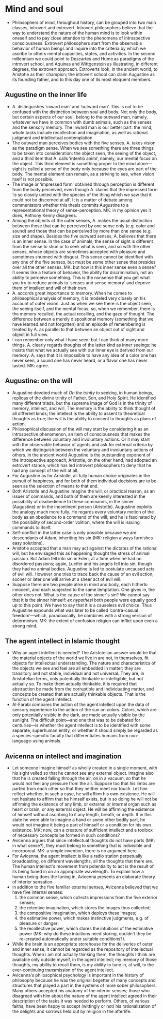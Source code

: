 # Mind and soul

* Philosophers of mind, throughout history, can be grouped into two main
  classes, introvert and extrovert. Introvert philosophers believe that the
  way to understand the nature of the human mind is to look within oneself
  and to pay close attention to the phenomena of introspective
  consciousness. Extrovert philosophers start from the observable behavior
  of human beings and inquire into the criteria by which we ascribe to
  others mental capacities, states, and activities. In the second millennium
  we could point to Descartes and Hume as paradigms of the introvert school,
  and Aquinas and Wittgenstein as illustrating, in different degrees, the
  extrovert approach. Extroverts look, in the ancient world, to Aristotle as
  their champion; the introvert school can claim Augustine as its founding
  father, and to this day one of its most eloquent members.

## Augustine on the inner life

* A. distinguishes ‘inward man’ and ‘outward man’. This is not to be
  confused with the distinction between soul and body. Not only the body,
  but certain aspects of our soul, belong to the outward man, namely,
  whatever we have in common with dumb animals, such as the senses and the
  sensory memory. The inward man is our better part: the mind, whole tasks
  include recollection and imagination, as well as rational judgment and
  intellectual contemplation.
* The outward man perceives bodies with the five senses. A. takes vision as
  the paradigm sense. When we see something there are three things to be
  taken into consideration: the object seen, the seeing of the object, and a
  third item that A. calls ‘intentio animi’, namely, our mental focus on the
  object. This third element is something proper to the mind alone—sight is
  called a sense of the body only because the eyes are part of the body. The
  mental element can remain, as a striving to see, when vision itself is not
  possible.
* The image or ‘impressed form’ obtained through perception is different
  from the body perceived, even though A. claims that the impressed form ‘is
  so closely united with the species of the thing which we saw that it could
  not be discerned at all’. It is a matter of debate among commentators
  whether this thesis commits Augustine to a representational theory of
  sense-perception. MK: in my opinion yes it does, Anthony Kenny disagrees.
* Among the objects of the outer senses, A. makes the usual distinction
  between those that can be perceived by one sense only (e.g. color and
  sound) and those that can be perceived by more than one sense (e.g. size
  and shape). Besides the five outward senses, A. believes that there is an
  inner sense. In the case of animals, the sense of sight is different from
  the sense to shun or to seek what is seen, and so with the other senses,
  whose objects are sometimes accepted with pleasure and sometimes shunned
  with disgust. This sense cannot be identified with any one of the five
  senses, but must be some other sense that presides over all the other
  senses. MK: but how is this inner sense even a sense? It seems like a
  feature of behavior, the ability for discrimination, not an ability to
  perceive something. This is the nonsense that you get what you try to
  reduce animals to ‘senses and sense memory’ and deprive them of intellect
  and will of their own.
* A. accords great importance to memory. When he comes to philosophical
  analysis of memory, it is modeled very closely on his account of outer
  vision. Just as when we see there is the object seen, the seeing itself,
  and the mental focus, so, when we remember, there is the memory recalled,
  the actual recalling, and the gaze of thought. The difference between a
  merely dispositional memory (something that we have learned and not
  forgotten) and an episode of remembering is treated by A. as parallel to
  that between an object out of sight and object in full view.
* I can remember only what I have seen; but I can think of many more things.
  A. clearly regards thoughts of the latter kind as inner seeings: he
  insists that what we actually see with our inner eye is derived from our
  memory. A. says that it is impossible to have any idea of a color one has
  never seen, a sound one has never heard, or a flavor one has never tasted.
  MK: agree.

## Augustine: on the will

* Augustine devoted much of *On the trinity* to seeking, in human beings,
  replicas of the divine trinity of Father, Son, and Holy Spirit. He
  identified many different triads, but the supreme image of God is in the
  trinity of memory, intellect, and will. The memory is the ability to think
  thought of all different kinds; the intellect is the ability to assent to
  theoretical thoughts as true; the will is the ability to consent to
  thoughts as plans of action.
* Philosophical discussion of the will may start by considering it as an
  introspective phenomenon, an item of consciousness that makes the
  difference between voluntary and involuntary actions. Or it may start with
  the observable behavior of agents and ask for external criteria by which
  we distinguish between the voluntary and involuntary actions of others. In
  the ancient world Augustine is the outstanding exponent of the
  introspective approach; Aristotle, on the other hand, had adopted an
  extrovert stance, which has led introvert philosophers to deny that he had
  any concept of the will at all.
* For Augustine as for Aristotle, all fully human choice originates in the
  pursuit of happiness, and for both of them individual decisions are to be
  seen as the selection of means to that end.
* Both Aristotle and Augustine imagine the will, or practical reason, as an
  issuer of commands, and both of them are keenly interested in the
  possibility of disobedience to these commands, in the sinner (Augustine)
  or in the incontinent person (Aristotle). Augustine exploits the analogy
  much more fully. He regards every voluntary motion of the body as an
  obedience to a command of the will; and he is fascinated by the
  possibility of second-order volition, where the will is issuing commands
  to itself.
* Self-conflict in the latter case is only possible because we are
  descendants of Adam, inheriting his sin (MK: religion always furnishes
  easy solutions).
* Aristotle accepted that a man may act against the dictates of the rational
  will, but he envisaged this as happening thought the stress of animal
  passion. But Adam fell into sin in Eden, at a time when he had no
  disordered passions; again, Lucifer and his angels fell into sin, though
  they had no animal bodies. Augustine is led to postulate uncaused acts of
  evil will. However one tries to trace back the cause of an evil action,
  sooner or later one will arrive at a sheer act of evil will.
* Suppose there are two people alike in mind and body, each hitherto
  innocent, and each subjected to the same temptation. One gives in, the
  other does not. What is the cause of the sinner's sin? We cannot say that
  it is the sinner himself: *ex hypothesi* both people were equally good up
  to this point. We have to say that it is a causeless evil choice. Thus
  Augustine expounds what was later to be called ‘contra-casual
  freedom’—which, paradoxically, he combines with a strong version of
  determinism. MK: the extent of confusion religion can inflict upon even a
  strong mind.

## The agent intellect in Islamic thought

* Why an agent intellect is needed? The Aristotelian answer would be that
  the material objects of the world we live in are not, in themselves, fit
  objects for intellectual understanding. The nature and characteristics of
  the objects we see and feel are all embedded in matter: they are
  transitory and not stable, individual and not universal. They are, in
  Aristotelian terms, only potentially thinkable or intelligible, but not
  actually so. To make them actually thinkable, it is required that
  abstraction be made from the corruptible and individuating matter, and
  concepts be created that are actually thinkable objects. That is the
  function of the agent intellect.
* Al-Farabi compares the action of the agent intellect upon the data of
  sensory experience to the action of the sun on colors. Colors, which are
  only potentially visible in the dark, are made actually visible by the
  sunlight. The difficult point—and one that was to be debated for
  centuries—is whether the agent intellect is to be identified with some
  separate, superhuman entity, or whether it should simply be regarded as a
  species-specific faculty that differentiates humans from
  non-language-using animals.

## Avicenna on intellect and imagination

* Let someone imagine himself as wholly created in a single moment, with his
  sight veiled so that he cannot see any external object. Imagine also that
  he is created falling through the air, on in a vacuum, so that he would
  not feel any pressure from the air. Suppose too that his limbs are parted
  from each other so that they neither meet nor touch. Let him reflect
  whether, in such a case, he will affirm his own existence. He will not
  hesitate to affirm that he himself exists, but in so doing he will not be
  affirming the existence of any limb, or external or internal organ such as
  heart or brain, or any external object. He will be affirming the existence
  of himself without ascribing to it any length, breath, or depth. If in
  this state he were able to imagine a hand or some other bodily part, he
  would not imagine it being a part of himself or a condition for his own
  existence. MK: now, can a creature of sufficient intellect and a toolbox
  of necessary concepts be formed in such conditions?
* Avicenna argues that since intellectual thoughts do not have parts (MK: in
  what sense?), they must belong to something that is indivisible and
  incorporeal. MK: a simple invention, there is no argument here.
* For Avicenna, the agent intellect is like a radio station perpetually
  broadcasting, on different wavelengths, all the thoughts that there are.
  The human intellect's movement from potentiality to act is the result of
  its being tuned in on an appropriate wavelength. To explain how a human
  being does the tuning in, Avicenna presents an elaborate theory of
  interior sensation.
* In addition to the five familiar external senses, Avicenna believed that
  we have five internal senses:
  1. the common sense, which collects impressions from the five exterior
     senses;
  2. the retentive imagination, which stores the images thus collected;
  3. the compositive imagination, which deploys these images;
  4. the estimative power, which makes instinctive judgments, e.g. of
     pleasure or danger;
  5. the recollective power, which stores the intuitions of the estimative
     power (MK: why do these intuitions need storing, couldn't they be
     re-created automatically under suitable conditions?).
* While the brain is an appropriate storehouse for the deliveries of outer
  and inner sense, it cannot be regarded as the repository of intellectual
  thoughts. When I am not actually thinking them, the thoughts I think are
  available only outside myself, in the agent intellect; my memory of those
  thoughts, my ability to recall them, is my ability to tune in, at will, to
  the ever-continuing transmission of the agent intellect.
* Avicenna's philosophical psychology is important in the history of
  philosophy because he was the original begetter of many concepts and
  structures that played a part in the systems of more sober philosophers.
  Many others accepted his anatomy of the interior senses; those who
  disagreed with him about the nature of the agent intellect agreed in their
  description of the tasks it was needed to perform. Others, of various
  faiths, have been happy to accept (wittingly or not) his rationalization
  of the delights and sorrows held out by religion in the afterlife.
